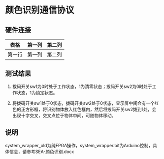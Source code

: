 # 颜色识别通信协议

## 硬件连接
| 表格      | 第一列     | 第二列     |
| ---------- | :-----------:  | :-----------: |
| 第一行     | 第一列     | 第二列     |

## 测试结果
1. 拨码开关sw1为0时处于工作状态，1为清零状态；拨码开关sw2为0时处于工作状态，1为锁定状态。

2. 将拨码开关sw1处于0状态，拨码开关sw2处于0状态，显示屏中间会有一个红色的正方形框，将识别物体放入红色框内，然后将拨码开关sw2拨到1处，会出现十字交叉，交叉点位于物体中间，可随物体移动。

## 说明
system_wrapper_old为纯FPGA操作，system_wrapper.bit为Arduino控制，具体信息，请参考SEA-颜色识别.docx